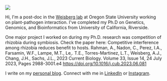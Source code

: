 ![](https://komarev.com/ghpvc/?username=acarafat)

Hi, I'm a post-doc in the [Weisberg lab](https://weisberglab.com/) at Oregon State University working on plant-pathogen interaction. I've completed my Ph.D on Genetics, Genomics, and Bioinformatics from University of California, Riverside. 

One major project I worked on during my Ph.D. research was competition of rhizobia during symbiosis. Check the paper here: Competitive interference among rhizobia reduces benefit to hosts. Rahman, A., Nadon, C., Perez, I.A., Farsamin, W.F., Lampe, M.T., Le,. T.E., Torres-Martinez, L.T., Weisberg, A.J., Chang, J.H., Sachs, J.L., 2023 Current Biology. Volume 33, Issue 14, 24 July 2023, Pages 2988-3001.e4 https://doi.org/10.1016/j.cub.2023.06.081

I write on my [personal blog](https://arftrhmn.net/). Connect with me in [LinkedIn](`https://www.linkedin.com/in/arftrhmn/`) or [Instagram](`https://www.instagram.com/ac.arafat/`).
